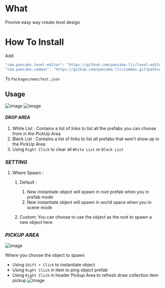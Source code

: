 # What

Provive easy way create level design

# How To Install

Add 

```csharp
"com.pancake.level-editor": "https://github.com/pancake-llc/level-editor.git?path=Assets/_Root#1.1.0",
"com.pancake.common": "https://github.com/pancake-llc/common.git?path=Assets/_Root#1.1.5",
```

To `Packages/manifest.json`

## Usage

![image](https://user-images.githubusercontent.com/44673303/163957286-6714b6bc-68f5-46b6-9c9e-c3c7a2e1255b.png) 
![image](https://user-images.githubusercontent.com/44673303/163957353-c9b508ef-3425-4625-96a3-1ba3e09f319c.png)


#### _DROP AREA_

1. White List : Contains a list of links to list all the prefabs you can choose from in the PickUp Area
2. Black List : Contains a list of links to list all prefabs that won't show up in the PickUp Area
3. Using `Right Click` to clear all `White List` or `Black List`


### _SETTING_

1. Where Spawn :
   1. Default : 
      1. New instantiate object will spawn in root prefab when you in prefab mode
      2. New instantiate object will spawn in world space when you in scene mode
   
   2. Custom: You can choose to use the object as the root to spawn a new object here


### _PICKUP AREA_

![image](https://user-images.githubusercontent.com/44673303/163959317-78c6f079-69ee-4bb2-b476-21d8e9f7ce3e.png)

Where you choose the object to spawn

+ Using `Shift + Click` to instantiate object
+ Using `Right Click` in item to ping object prefab
+ Using `Right Click` in header Pickup Area to refresh draw collection item pickup
  ![image](https://user-images.githubusercontent.com/44673303/163969707-bc0beca6-2952-414f-8732-e1e4bcbaa630.png)